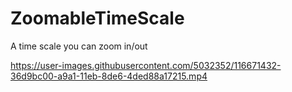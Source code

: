 
# ZoomableTimeScale
A time scale you can zoom in/out

https://user-images.githubusercontent.com/5032352/116671432-36d9bc00-a9a1-11eb-8de6-4ded88a17215.mp4
